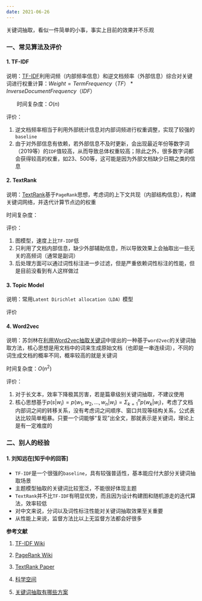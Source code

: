 ```yaml
---
date: 2021-06-26
---
```




关键词抽取，看似一件简单的小事，事实上目前的效果并不乐观

<!--more-->



### 一、常见算法及评价

#### 1. TF-IDF

说明：[TF-IDF][1]利用词频（内部频率信息）和逆文档频率（外部信息）综合对关键词进行权重计算：$Weight = Term Frequency（TF）*Inverse Document Frequency（IDF）$

　　时间复杂度：$O(n)$

评价：

1. 逆文档频率相当于利用外部统计信息对内部词频进行权重调整，实现了较强的`baseline`
2. 由于对外部信息有依赖，若外部信息不及时更新，会出现最近年份等数字词（2019等）的`IDF`值较高，从而导致总体权重较高；除此之外，很多数字词都会获得较高的权重，如23、500等，这可能是因为外部文档缺少日期之类的信息



#### 2. TextRank

说明：[TextRank][2]基于`PageRank`思想，考虑词的上下文共现（内部结构信息），构建关键词网络，并迭代计算节点边的权重

时间复杂度：

评价：

1. 图模型，速度上比`TF-IDF`低
2. 只利用了文档内部信息，缺少外部辅助信息，所以导致效果上会抽取出一些无关的高频词（通常是副词）
3. 后处理方面可以通过词性标注进一步过滤，但是严重依赖词性标注的性能，但是目前没看到有人这样做过



#### 3. Topic Model

说明：常用`Latent Dirichlet allocation（LDA）`模型

评价



####  4. Word2vec

说明：苏剑林在[利用Word2vec抽取关键词][3]中提出的一种基于`word2vec`的关键词抽取方法，核心思想是用文档中的词来生成原始文档（也即是一串连续词），不同的词生成文档的概率不同，概率较高的就是关键词

时间复杂度：$O(n^2)$

评价：

1. 对于长文本，效率下降极其厉害，若是篇章级别关键词抽取，不建议使用
2. 核心思想基于$p(s|w_i)=p(w_1,w_2,...,w_n|w_i)=\Sigma_{k=1}^{n}p(w_k|w_i)$，考虑了文档内部词之间的转移关系，没有考虑词之间顺序、窗口共现等结构关系，公式表达比较简单粗暴。只要一个词能够“复现”出全文，那就表示是关键词，理论上是有一定难度的



### 二、别人的经验

#### 1. 刘知远在[知乎中的回答]

* `TF-IDF`是一个很强的`baseline`，具有较强普适性，基本能应付大部分关键词抽取场景
* 主题模型抽取的关键词比较宽泛，不能很好体现主题
* `TextRank`并不比`TF-IDF`有明显优势，而且因为设计构建图和随机游走的迭代算法，效率较低
* 对中文来说，分词以及词性标注性能对关键词抽取效果至关重要
* 从性能上来说，监督方法比以上无监督方法都会好很多



**参考文献**

1. [TF-IDF Wiki][1]
2. [PageRank Wiki][4]

2. [TextRank Paper][2]

3. [科学空间][3]

4. [关键词抽取有哪些方案][5]



[1]: https://en.wikipedia.org/wiki/Tf–idf
[2]: https://www.aclweb.org/anthology/W04-3252.pdf "TextRank: Bringing Order into Text"
[3]: https://kexue.fm/archives/4316 "苏剑林-科学空间"
[4]: https://zh.wikipedia.org/wiki/PageRank
[5]: https://www.zhihu.com/question/21104071

